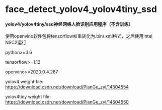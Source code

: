 # face_detect_yolov4_yolov4tiny_ssd

#### yolov4/yolov4tiny/ssd神经网络人脸识别应用程序（不含训练）
使用openvino软件包将tensorflow权重转化为.bin/.xml格式，之后使用Intel NSC2运行

python>=3.6

tensorflow>=1.12

openvino>=2020.0.4.287


yolov4 weight file: https://download.csdn.net/download/PianGe_zyl/14504554

yolov4tiny weight file: https://download.csdn.net/download/PianGe_zyl/14504550
